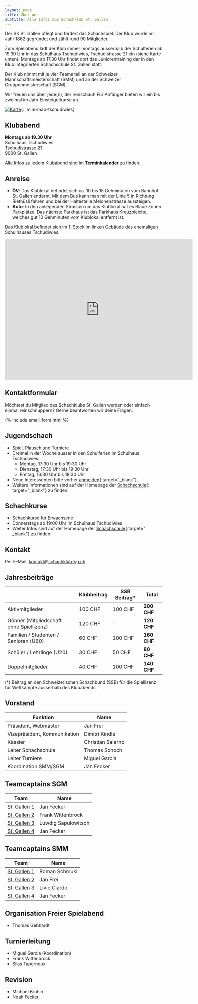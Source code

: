 ```yaml
---
layout: page
title: Über uns
subtitle: Alle Infos zum Schachklub St. Gallen.
---
```


Der SK St. Gallen pflegt und fördert das Schachspiel. Der Klub wurde im Jahr 1862 gegründet und zählt rund 90
Mitglieder.

Zum Spielabend lädt der Klub immer montags ausserhalb der Schulferien ab 19.30 Uhr in das Schulhaus Tschudiwies,
Tschudistrasse 21 ein (siehe Karte unten). Montags ab 17.30 Uhr findet dort das Juniorentraining der in den Klub
integrierten Schachschule St. Gallen statt.

Der Klub nimmt mit je vier Teams teil an der Schweizer Mannschaftsmeisterschaft (SMM) und an der Schweizer
Gruppenmeisterschaft (SGM).

Wir freuen uns über jede(n), der reinschaut! Für Anfänger bieten wir ein bis zweimal im Jahr Einsteigerkurse an.

[![Karte](/assets/img/MiniKarteTschudiwies208.jpg)](/info/#anreise){: .mini-map-tschudiwies}

## Klubabend

**Montags ab 19.30 Uhr**\
Schulhaus Tschudiwies\
Tschudistrasse 21\
9000 St. Gallen

Alle Infos zu jedem Klubabend sind im **[Terminkalender](../terminkalender)** zu finden.

## Anreise

- **ÖV**: Das Klublokal befindet sich ca. 10 bis 15 Gehminuten vom Bahnhof St. Gallen entfernt. Mit dem Bus kann man mit
  der Linie 5 in Richtung Riethüsli fahren und bei der Haltestelle Melonenstrasse aussteigen.
- **Auto**: In den anliegenden Strassen um das Klublokal hat es Blaue Zonen Parkplätze. Das nächste Parkhaus ist das
  Parkhaus Kreuzbleiche, welches gut 10 Gehminuten vom Klublokal entfernt ist.

Das Klublokal befindet sich im 1. Stock im linken Gebäude des ehemaligen Schulhauses Tschudiwies.

<iframe src="https://www.google.com/maps/embed?pb=!1m18!1m12!1m3!1d1349.8757530821356!2d9.364678339166312!3d47.41678790773824!2m3!1f0!2f0!3f0!3m2!1i1024!2i768!4f13.1!3m3!1m2!1s0x479b1f0b28882695%3A0xc43c45d21cef232c!2sSchachklub%20St.%20Gallen!5e0!3m2!1sen!2sus!4v1708895068948!5m2!1sen!2sus" width="600" height="450" style="border:0;" allowfullscreen="" loading="lazy" referrerpolicy="no-referrer-when-downgrade"></iframe>

## Kontaktformular

Möchtest du Mitglied des Schachklubs St. Gallen werden oder einfach einmal reinschnuppern? Gerne beantworten wir deine
Fragen:

{% include email_form.html %}

## Jugendschach

- Spiel, Plausch und Turniere
- Dreimal in der Woche ausser in den Schulferien im Schulhaus Tschudiwies:
    - Montag, 17:30 Uhr bis 19:30 Uhr
    - Dienstag, 17:30 Uhr bis 19:30 Uhr
    - Freitag, 16:30 Uhr bis 18:30 Uhr
- Neue Interessenten bitte vorher [anmelden](https://www.schachschule-sg.ch/jugendschach/anmeldung){:target="\_blank"}.
- Weitere Informationen sind auf der Homepage der [Schachschule](https://www.schachschule-sg.ch/jugendschach/kurse){:
  target="\_blank"} zu finden.

## Schachkurse

- Schachkurse für Erwachsene
- Donnerstags ab 19:00 Uhr im Schulhaus Tschudiwies
- Weiter Infos sind auf der Homepage der [Schachschule](https://www.schachschule-sg.ch/erwachsene/kurse){:target="
  \_blank"} zu finden.

## Kontakt

Per E-Mail: [kontakt@schachklub-sg.ch](mailto:kontakt@schachklub-sg.ch)

## Jahresbeiträge

|                                          | Klubbeitrag | SSB Beitrag* | Total       |
|------------------------------------------|-------------|--------------|-------------|
| Aktivmitglieder                          | 100 CHF     | 100 CHF      | **200 CHF** |
| Gönner (Mitgliedschaft ohne Spiellizenz) | 120 CHF     | -            | **120 CHF** |
| Familien / Studenten / Senioren (Ü60)    | 60 CHF      | 100 CHF      | **160 CHF** |
| Schüler / Lehrlinge (U20)                | 30 CHF      | 50 CHF       | **80 CHF**  |
| Doppelmitglieder                         | 40 CHF      | 100 CHF      | **140 CHF** |

(*) Beitrag an den Schweizerischen Schachbund (SSB) für die Spiellizenz für Wettkämpfe ausserhalb des Klubabends.

## Vorstand

| Funktion                     | Name              |
|------------------------------|-------------------|
| Präsident, Webmaster         | Jan Frei          |
| Vizepräsident, Kommunikation | Dimitri Kindle    |
| Kassier                      | Christian Salerno |
| Leiter Schachschule          | Thomas Schoch     |
| Leiter Turniere              | Miguel Garcia     |
| Koordination SMM/SGM         | Jan Fecker        |

## Teamcaptains SGM

| Team                            | Name                |
|---------------------------------|---------------------|
| [St. Gallen 1](../sgm/2025/sg1) | Jan Fecker          |
| [St. Gallen 2](../sgm/2025/sg2) | Frank Wittenbrock   |
| [St. Gallen 3](../sgm/2025/sg3) | Luwdig Sapulowitsch |
| [St. Gallen 4](../sgm/2025/sg4) | Jan Fecker          |

## Teamcaptains SMM

| Team                            | Name          |
|---------------------------------|---------------|
| [St. Gallen 1](../smm/2025/sg1) | Roman Schmuki |
| [St. Gallen 2](../smm/2025/sg2) | Jan Frei      |
| [St. Gallen 3](../smm/2025/sg3) | Livio Ciardo  |
| [St. Gallen 4](../smm/2025/sg4) | Jan Fecker    |

## Organisation Freier Spielabend

- Thomas Gebhardt

## Turnierleitung

- Miguel Garcia (Koordination)
- Frank Wittenbrock
- Silas Tapernoux

## Revision

- Michael Bruhin
- Noah Fecker

